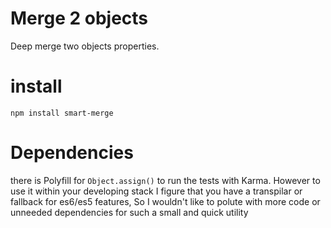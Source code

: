 # Merge 2 objects
Deep merge two objects properties.

# install
`npm install smart-merge` 

# Dependencies
there is Polyfill for `Object.assign()` to run the tests with Karma.
However to use it within your developing stack I figure that you have a transpilar or fallback for es6/es5 features, So I wouldn't like to polute  with more code or unneeded dependencies for such a small and quick utility


